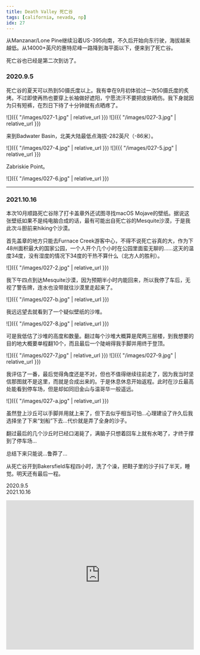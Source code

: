 ```yaml
---
title: Death Valley 死亡谷
tags: [california, nevada, np]
idx: 27
---
```


从Manzanar/Lone Pine继续沿着US-395向南，不久后开始向东行驶，海拔越来越低。从14000+英尺的惠特尼峰一路降到海平面以下，便来到了死亡谷。

死亡谷也已经是第二次到访了。

### 2020.9.5

死亡谷的夏天可以热到50摄氏度以上。我有幸在9月初体验过一次50摄氏度的炙烤。不过即使再热也要穿上长袖做好遮阳，宁愿流汗不要把皮肤晒伤。我下身就因为只有短裤，在烈日下待了十分钟就有点晒疼了。

![]({{ "/images/027-1.jpg" | relative_url }})
![]({{ "/images/027-3.jpg" | relative_url }})

来到Badwater Basin，北美大陆最低点海拔-282英尺（-86米）。

![]({{ "/images/027-4.jpg" | relative_url }})
![]({{ "/images/027-5.jpg" | relative_url }})

Zabriskie Point。

![]({{ "/images/027-6.jpg" | relative_url }})

---

### 2021.10.16

本次10月顺路死亡谷除了打卡盖章外还试图寻找macOS Mojave的壁纸。据说这张壁纸如果不是纯电脑合成的话，最有可能出自死亡谷的Mesquite沙漠，于是我此次斗胆前来hiking个沙漠。

首先盖章的地方只能去Furnace Creek游客中心，不得不说死亡谷真的大，作为下48州面积最大的国家公园，一个人开个几个小时在公园里面蛮无聊的……这天的温度34度，没有湿度的情况下34度的干热不算什么（北方人的胜利）。

![]({{ "/images/027-2.jpg" | relative_url }})

我下午四点到达Mesquite沙漠，因为预期半小时内能回来，所以我停了车后，无视了警告牌，连水也没带就往沙漠里走起来了。

![]({{ "/images/027-b.jpg" | relative_url }})

我远远望去就看到了一个疑似壁纸的沙堆。

![]({{ "/images/027-8.jpg" | relative_url }})

可是我低估了沙堆的高度和数量。翻过每个沙堆大概算是爬两三层楼，到我想要的目的地大概要单程翻10个，而且最后一个陡峭得我手脚并用终于登顶。

![]({{ "/images/027-7.jpg" | relative_url }})
![]({{ "/images/027-9.jpg" | relative_url }})

我评估了一番，最后觉得角度还是不对，但也不值得继续往前走了，因为我当时坚信那图就不是这里，而就是合成出来的。于是休息休息开始返程。此时在沙丘最高处能看到停车场，但是却如同旧金山与温哥华一般遥远。

![]({{ "/images/027-a.jpg" | relative_url }})

虽然登上沙丘可以手脚并用就上来了，但下去似乎相当可怕…心理建设了许久后我选择坐了下来“划船”下去…代价就是弄了全身的沙子。

翻过最后的几个沙丘时已经口渴毙了，满脑子只想着回车上就有水喝了，才终于撑到了停车场…

总结下来只能说…鲁莽了…

从死亡谷开到Bakersfield车程四小时，洗了个澡，把鞋子里的沙子抖了半天，睡觉。明天还有最后一程。

2020.9.5<br>
2021.10.16

<iframe src="https://www.google.com/maps/embed?pb=!1m18!1m12!1m3!1d1642579.8359998486!2d-118.17085923116991!3d36.47776104703857!2m3!1f0!2f0!3f0!3m2!1i1024!2i768!4f13.1!3m3!1m2!1s0x80c74b7776ae8a47%3A0xccc9f07c7bf2b054!2sDeath%20Valley%20National%20Park!5e0!3m2!1sen!2sus!4v1652243418618!5m2!1sen!2sus" width="100%" height="400" style="border:0;" allowfullscreen="" loading="lazy" referrerpolicy="no-referrer-when-downgrade"></iframe>
